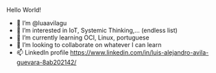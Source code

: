 Hello World!

- 👋 I’m @luaavilagu
- 👀 I’m interested in IoT, Systemic Thinking,... (endless list)
- 🌱 I’m currently learning OCI, Linux, portuguese
- 💞️ I’m looking to collaborate on whatever I can learn
- 📫 LinkedIn profile https://www.linkedin.com/in/luis-alejandro-avila-guevara-8ab202142/

<!---
luaavilagu/luaavilagu is a ✨ special ✨ repository because its `README.md` (this file) appears on your GitHub profile.
You can click the Preview link to take a look at your changes.
--->

